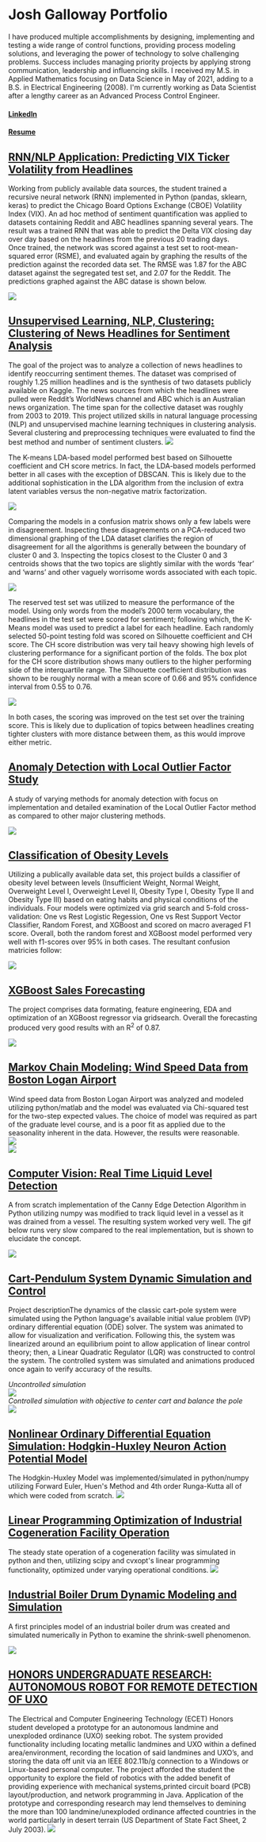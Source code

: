 # Josh Galloway Portfolio
I have produced multiple accomplishments by designing, implementing and testing a wide range of control functions, providing process modeling solutions, and leveraging the power of technology to solve challenging problems. Success includes managing priority projects by applying strong communication, leadership and influencing skills. I received my M.S. in Applied Mathematics focusing on Data Science in May of 2021, adding to a B.S. in Electrical Engineering (2008). I'm currently working as Data Scientist after a lengthy career as an Advanced Process Control Engineer. 

#### [LinkedIn](https://www.linkedin.com/in/josh-galloway/)
#### [Resume](https://github.com/jgalloway42/JoshG_Portfolio/blob/main/Josh_Galloway_Resume.pdf)

## [RNN/NLP Application: Predicting VIX Ticker Volatility from Headlines](https://github.com/jgalloway42/MS-Applied-Mathematics-Projects/blob/master/Math_7243_Machine_Learning_Final_Project_r3.pdf)

Working from publicly available data sources, the student trained a recursive neural network (RNN) implemented in Python (pandas, sklearn, keras) to predict the Chicago Board Options Exchange (CBOE) Volatility Index (VIX). An ad hoc method of sentiment quantification was applied to datasets containing Reddit and ABC headlines spanning several years. The result was a trained RNN that was able to predict the Delta VIX closing day over day based on the headlines from the previous 20 trading days.
<br>
Once  trained,  the  network  was  scored  against  a  test  set  to  root-mean-squared  error (RSME),  and  evaluated  again  by  graphing  the  results  of  the  prediction  against  the recorded  data  set.   The  RMSE  was  1.87  for  the  ABC  dataset  against  the  segregated test set, and 2.07 for the Reddit.  The predictions graphed against the ABC datase is shown below.

![](/images/VIX_Prediction_ABC_Headlines_Results.png)

## [Unsupervised Learning, NLP, Clustering: Clustering of News Headlines for Sentiment Analysis](https://github.com/jgalloway42/MS-Applied-Mathematics-Projects/blob/master/DS%205230%20Unsupervised%20ML/Galloway-DS5230-Final%20Project%20Report.pdf)
The goal of the project was to analyze a collection of news headlines to identify reoccurring sentiment themes. The dataset was comprised of roughly 1.25 million headlines and is the synthesis of two datasets publicly available on Kaggle. The news sources from which the headlines were pulled were Reddit’s WorldNews channel and ABC which is an Australian news organization. The time span for the collective dataset was roughly from 2003 to 2019. This project utilized skills in natural language processing (NLP) and unsupervised machine learning techniques in clustering analysis.  Several clustering and preprocessing techniques were evaluated to find the best method and number of sentiment clusters.
![](/images/UML_TF_TFIDF_Wordcloud.png)

The K-means LDA-based model performed best based on Silhouette coefficient and CH score metrics.  In fact, the LDA-based models performed better in all cases with the exception of DBSCAN.  This is likely due to the additional sophistication in the LDA algorithm from the inclusion of extra latent variables versus the non-negative matrix factorization.

![](/images/UML_KMeans_LDA_3d_views.png)

Comparing the models in a confusion matrix shows only a few labels were in disagreement. Inspecting these disagreements on a PCA-reduced two dimensional graphing of the LDA dataset clarifies the region of disagreement for all the algorithms is generally between the boundary of cluster 0 and 3.  Inspecting the topics closest to the Cluster 0 and 3 centroids shows that the two topics are slightly similar with the words ‘fear’ and ‘warns’ and other vaguely worrisome words associated with each topic.

![](/images/UML_confusion_matrtix.png)

The reserved test set was utilized to measure the performance of the model. Using only words from the model’s 2000 term vocabulary, the headlines in the test set were scored for sentiment; following which, the K-Means model was used to predict a label for each headline. Each randomly selected 50-point testing fold was scored on Silhouette coefficient and CH score.  The CH score distribution was very tail heavy showing high levels of clustering performance for a significant portion of the folds.  The box plot for the CH score distribution shows many outliers to the higher performing side of the interquartile range.  The Silhouette coefficient distribution was shown to be roughly normal with a mean score of 0.66 and 95% confidence interval from 0.55 to 0.76.

![](/images/UML_CI_Bootstrapping_Results.png)

In both cases, the scoring was improved on the test set over the training score. This is likely due to duplication of topics between headlines creating tighter clusters with more distance between them, as this would improve either metric.

## [Anomaly Detection with Local Outlier Factor Study](https://github.com/jgalloway42/MS-Applied-Mathematics-Projects/blob/master/DS%205230%20Unsupervised%20ML/14_Module%20Final%20Exam/presentation/Galloway-DS5230-Final%20Exam-Local%20Outlier%20Factor.pdf)

A study of varying methods for anomaly detection with focus on implementation and detailed examination of the Local Outlier Factor method as compared to other major clustering methods.

![](/images/LOF_vs_Others.png)

## [Classification of Obesity Levels](https://github.com/jgalloway42/classification_of_obesity_levels)

Utilizing a publically available data set, this project builds a classifier of obesity level between levels (Insufficient Weight, Normal Weight, Overweight Level I, Overweight Level II, Obesity Type I, Obesity Type II and Obesity Type III) based on eating habits and physical conditions of the individuals. Four models were optimized via grid search and 5-fold cross-validation: One vs Rest Logistic Regession, One vs Rest Support Vector Classifier, Random Forest, and XGBoost and scored on macro averaged F1 score. Overall, both the random forest and XGBoost model performed very well with f1-scores over 95% in both cases. The resultant confusion matricies follow:

![](/images/obesity_combined_cf.png)

## [XGBoost Sales Forecasting](https://github.com/jgalloway42/xgboost_sales_forecast/tree/main)

The project comprises data formating, feature engineering, EDA and optimization of an XGBoost regressor via gridsearch.  Overall the forecasting produced very good results with an R<sup>2</sup> of 0.87.

![](/images/Prediction_Results_Close_Up.png)

## [Markov Chain Modeling: Wind Speed Data from Boston Logan Airport](https://github.com/jgalloway42/MS-Applied-Mathematics-Projects/blob/master/MATH%207241%20Probability%20Models/Math_7241_Markov_Chain_Project.pdf)
Wind speed data from Boston Logan Airport was analyzed and modeled utilizing python/matlab and the model was evaluated via Chi-squared test for the two-step expected values. The choice of model was required as part of the graduate level course, and is a poor fit as applied due to the seasonality inherent in the data. However, the results were reasonable.
<br>
![](/images/BWSnetworkGraph.png)
<br>
![](/images/BWStwo_step_frequencies.png)

## [Computer Vision: Real Time Liquid Level Detection](https://github.com/jgalloway42/MS-Applied-Mathematics-Projects/blob/master/GallowayMath7203MiniProject01_Notebook.pdf)

A from scratch implementation of the Canny Edge Detection Algorithm in Python utilizing numpy was modified to track liquid level in a vessel as it was drained from a vessel.  The resulting system worked very well. The gif below runs very slow compared to the real implementation, but is shown to elucidate the concept.

![](/images/liquid_level_tracker.gif)

## [Cart-Pendulum System Dynamic Simulation and Control](https://github.com/jgalloway42/MS-Applied-Mathematics-Projects/blob/master/Math_7203_Mini_Project_II_Cart_Pole_ODE_Simulation.pdf)

Project descriptionThe dynamics of the classic cart-pole system were simulated using the Python language's available initial value problem (IVP) ordinary differential equation (ODE) solver. The system was animated to allow for visualization and verification. Following this, the system was linearized around an equilibrium point to allow application of linear control theory; then, a Linear Quadratic Regulator (LQR) was constructed to control the system. The controlled system was simulated and animations produced once again to verify accuracy of the results.

*Uncontrolled simulation*
<br>
![](/images/CartpoleSimNoForcePendOffCenter.gif)
<br>
*Controlled simulation with objective to center cart and balance the pole*
<br>
![](/images/CartpoleSimOptimalControl_objective_cart_x_to_0.gif)

## [Nonlinear Ordinary Differential Equation Simulation: Hodgkin-Huxley Neuron Action Potential Model](https://github.com/jgalloway42/MS-Applied-Mathematics-Projects/blob/master/MATH%207205%20Numerical%20Analysis%202/Project%2001/Galloway-Math%207205%20Mini-Project%2001%20Presentation.pdf)
The Hodgkin-Huxley Model was implemented/simulated in python/numpy utilizing Forward Euler, Huen's Method and 4th order Runga-Kutta all of which were coded from scratch.
![](/images/HHM_rk4_simulation.png)

## [Linear Programming Optimization of Industrial Cogeneration Facility Operation](https://github.com/jgalloway42/MS-Applied-Mathematics-Projects/blob/master/MATH%207205%20Numerical%20Analysis%202/Project%2002/Galloway-MATH7205-MiniProject-02-Presentation.pdf)

The steady state operation of a cogeneration facility was simulated in python and then, utilizing scipy and cvxopt's linear programming functionality, optimized under varying operational conditions.
![](/images/OptimizationResultMaxSteamOffset.png)

## [Industrial Boiler Drum Dynamic Modeling and Simulation](https://github.com/jgalloway42/MS-Applied-Mathematics-Projects/blob/master/Galloway-Final%20Project%205131-Paper.pdf)
A first principles model of an industrial boiler drum was created and simulated numerically in Python to examine the shrink-swell phenomenon.

![](/images/boiler_drum_shrink_swell.png)

## [HONORS UNDERGRADUATE RESEARCH: AUTONOMOUS ROBOT FOR REMOTE DETECTION OF UXO](https://github.com/jgalloway42/BSEE_papers_and_projects/blob/master/Galloway_thesis.pdf)

The Electrical and Computer Engineering Technology (ECET) Honors student developed a prototype for an autonomous landmine and unexploded ordinance (UXO) seeking robot. The system provided functionality including locating metallic landmines and UXO within a defined area/environment, recording the location of said landmines and UXO’s, and storing the data off unit via an IEEE 802.11b/g connection to a Windows or Linux-based personal computer. The project afforded the student the opportunity to explore the field of robotics with the added benefit of providing experience with mechanical systems,printed circuit board (PCB) layout/production, and network programming in Java. Application of the prototype and corresponding research may lend themselves to demining the more than 100 landmine/unexploded ordinance affected countries in the world particularly in desert terrain (US Department of State Fact Sheet, 2 July 2003).
![](/images/undergrad_robot.png)
